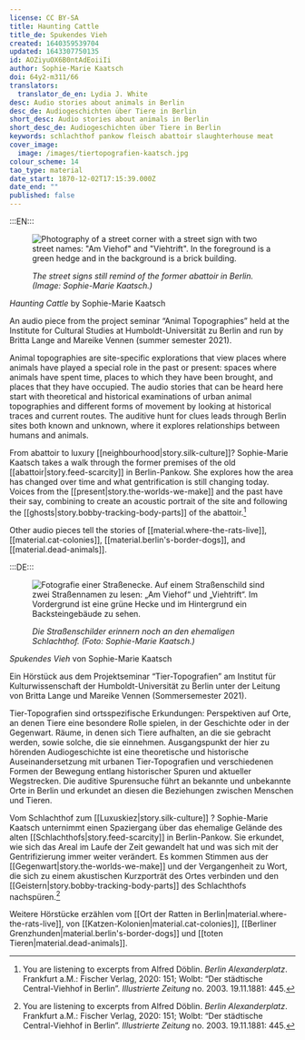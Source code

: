 ```yaml
---
license: CC BY-SA
title: Haunting Cattle
title_de: Spukendes Vieh
created: 1640359539704
updated: 1643307750135
id: AOZiyuOX6B0ntAdEoiiIi
author: Sophie-Marie Kaatsch
doi: 64y2-m311/66
translators:
  translator_de_en: Lydia J. White
desc: Audio stories about animals in Berlin
desc_de: Audiogeschichten über Tiere in Berlin
short_desc: Audio stories about animals in Berlin
short_desc_de: Audiogeschichten über Tiere in Berlin
keywords: schlachthof pankow fleisch abattoir slaughterhouse meat
cover_image:
  image: /images/tiertopografien-kaatsch.jpg
colour_scheme: 14
tao_type: material
date_start: 1870-12-02T17:15:39.000Z
date_end: ""
published: false
---
```


:::EN:::

<figure>

![Photography of a street corner with a street sign with two street names: "Am Viehof" and "Viehtrift". In the foreground is a green hedge and in the background is a brick building.](/images/mv/tiertopografien-kaatsch.jpg)

<figcaption>

_The street signs still remind of the former abattoir in Berlin. (Image: Sophie-Marie Kaatsch.)_

</figcaption>

</figure>

<sound file="/audio/Audiobeitrag_Kaatsch.mp3">_Haunting Cattle_ by Sophie-Marie Kaatsch</sound>

An audio piece from the project seminar “Animal Topographies” held at the Institute for Cultural Studies at Humboldt-Universität zu Berlin and run by Britta Lange and Mareike Vennen (summer semester 2021). 

Animal topographies are site-specific explorations that view places where animals have played a special role in the past or present: spaces where animals have spent time, places to which they have been brought, and places that they have occupied. The audio stories that can be heard here start with theoretical and historical examinations of urban animal topographies and different forms of movement by looking at historical traces and current routes. The auditive hunt for clues leads through Berlin sites both known and unknown, where it explores relationships between humans and animals.

From abattoir to luxury [[neighbourhood|story.silk-culture]]? Sophie-Marie Kaatsch takes a walk through the former premises of the old [[abattoir|story.feed-scarcity]] in Berlin-Pankow. She explores how the area has changed over time and what gentrification is still changing today. Voices from the [[present|story.the-worlds-we-make]] and the past have their say, combining to create an acoustic portrait of the site and following the [[ghosts|story.bobby-tracking-body-parts]] of the abattoir.[^1] 

Other audio pieces tell the stories of [[material.where-the-rats-live]], [[material.cat-colonies]], [[material.berlin's-border-dogs]], and [[material.dead-animals]].


[^1]: You are listening to excerpts from Alfred Döblin. _Berlin Alexanderplatz_. Frankfurt a.M.: Fischer Verlag, 2020: 151; Wolbt: “Der städtische Central-Viehhof in Berlin”. _Illustrierte Zeitung_ no. 2003. 19.11.1881: 445. 

:::DE:::

<figure>

![Fotografie einer Straßenecke. Auf einem Straßenschild sind zwei Straßennamen zu lesen: „Am Viehof“ und „Viehtrift“. Im Vordergrund ist eine grüne Hecke und im Hintergrund ein Backsteingebäude zu sehen.](/images/mv/tiertopografien-kaatsch.jpg)

<figcaption>

_Die Straßenschilder erinnern noch an den ehemaligen Schlachthof. (Foto: Sophie-Marie Kaatsch.)_

</figcaption>

</figure>

<sound file="/audio/Audiobeitrag_Kaatsch.mp3">_Spukendes Vieh_ von Sophie-Marie Kaatsch</sound>

Ein Hörstück aus dem Projektseminar “Tier-Topografien” am Institut für Kulturwissenschaft der Humboldt-Universität zu Berlin unter der Leitung von Britta Lange und Mareike Vennen (Sommersemester 2021). 

Tier-Topografien sind ortsspezifische Erkundungen: Perspektiven auf Orte, an denen Tiere eine besondere Rolle spielen, in der Geschichte oder in der Gegenwart. Räume, in denen sich Tiere aufhalten, an die sie gebracht werden, sowie solche, die sie einnehmen. Ausgangspunkt der hier zu hörenden Audiogeschichte ist eine theoretische und historische Auseinandersetzung mit urbanen Tier-Topografien und verschiedenen Formen der Bewegung entlang historischer Spuren und aktueller Wegstrecken. Die auditive Spurensuche führt an bekannte und unbekannte Orte in Berlin und erkundet an diesen die Beziehungen zwischen Menschen und Tieren.

Vom Schlachthof zum [[Luxuskiez|story.silk-culture]] ? Sophie-Marie Kaatsch unternimmt einen Spaziergang über das ehemalige Gelände des alten [[Schlachthofs|story.feed-scarcity]]  in Berlin-Pankow. Sie erkundet, wie sich das Areal im Laufe der Zeit gewandelt hat und was sich mit der Gentrifizierung immer weiter verändert. Es kommen Stimmen aus der [[Gegenwart|story.the-worlds-we-make]] und der Vergangenheit zu Wort, die sich zu einem akustischen Kurzporträt des Ortes verbinden und den [[Geistern|story.bobby-tracking-body-parts]] des Schlachthofs nachspüren.[^1] 

Weitere Hörstücke erzählen vom [[Ort der Ratten in Berlin|material.where-the-rats-live]], von [[Katzen-Kolonien|material.cat-colonies]], [[Berliner Grenzhunden|material.berlin's-border-dogs]] und [[toten Tieren|material.dead-animals]].

[^1]: Sie hören Auszüge aus Alfred Döblin. _Berlin Alexanderplatz_. Frankfurt a.M.: Fischer Verlag, 2020: 151; Wolbt: “Der städtische Central-Viehhof in Berlin”. _Illustrirte Zeitung_ Nr. 2003. 19.11.1881: 445.
